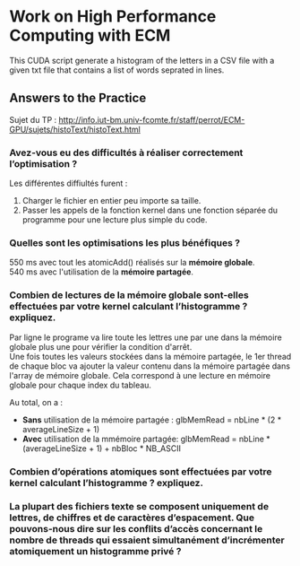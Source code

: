 # Work on High Performance Computing with ECM

This CUDA script generate a histogram of the letters in a CSV file with a given txt file that contains a list of words seprated in lines.

## Answers to the Practice

Sujet du TP : http://info.iut-bm.univ-fcomte.fr/staff/perrot/ECM-GPU/sujets/histoText/histoText.html

### Avez-vous eu des difficultés à réaliser correctement l’optimisation ?
Les différentes diffiultés furent :
1. Charger le fichier en entier peu importe sa taille.
2. Passer les appels de la fonction kernel dans une fonction séparée du programme pour une lecture plus simple du code.

### Quelles sont les optimisations les plus bénéfiques ?
550 ms avec tout les atomicAdd() réalisés sur la **mémoire globale**.\
540 ms avec l'utilisation de la **mémoire partagée**.

### Combien de lectures de la mémoire globale sont-elles effectuées par votre kernel calculant l’histogramme ? expliquez.
Par ligne le programe va lire toute les lettres une par une dans la mémoire globale plus une pour vérifier la condition d'arrêt.\
Une fois toutes les valeurs stockées dans la mémoire partagée, le 1er thread de chaque bloc va ajouter la valeur contenu dans la mémoire partagée dans l'array de mémoire globale. Cela correspond à une lecture en mémoire globale pour chaque index du tableau.

Au total, on a :
* **Sans** utilisation de la mémoire partagée : glbMemRead = nbLine * (2 * averageLineSize + 1)
* **Avec** utilisation de la mmémoire partagée: glbMemRead = nbLine * (averageLineSize + 1) + nbBloc * NB_ASCII

### Combien d’opérations atomiques sont effectuées par votre kernel calculant l’histogramme ? expliquez.

### La plupart des fichiers texte se composent uniquement de lettres, de chiffres et de caractères d’espacement. Que pouvons-nous dire sur les conflits d’accès concernant le nombre de threads qui essaient simultanément d’incrémenter atomiquement un histogramme privé ?
